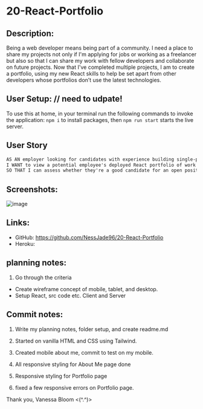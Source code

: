 # 20-React-Portfolio

## Description:

Being a web developer means being part of a community. I need a place to share my projects not only if I'm applying for jobs or working as a freelancer but also so that I can share my work with fellow developers and collaborate on future projects. Now that I've completed multiple projects, I am to create a portfolio, using my new React skills to help be set apart from other developers whose portfolios don’t use the latest technologies.

## User Setup: // need to udpate!

To use this at home, in your terminal run the following commands to invoke the application:
`npm i` to install packages,
then `npm run start` starts the live server.

## User Story

```md
AS AN employer looking for candidates with experience building single-page applications
I WANT to view a potential employee's deployed React portfolio of work samples
SO THAT I can assess whether they're a good candidate for an open position
```

## Screenshots:

![image](./assets/)

## Links:

- GitHub: https://github.com/NessJade96/20-React-Portfolio
- Heroku:

## planning notes:

1. Go through the criteria

- Create wireframe concept of mobile, tablet, and desktop.
- Setup React, src code etc. Client and Server

## Commit notes:

1. Write my planning notes, folder setup, and create readme.md

2. Started on vanilla HTML and CSS using Tailwind.

3. Created mobile about me, commit to test on my mobile.

4. All responsive styling for About Me page done

5. Responsive styling for Portfolio page

6. fixed a few responsive errors on Portfolio page.

Thank you, Vanessa Bloom <(^.^)>
